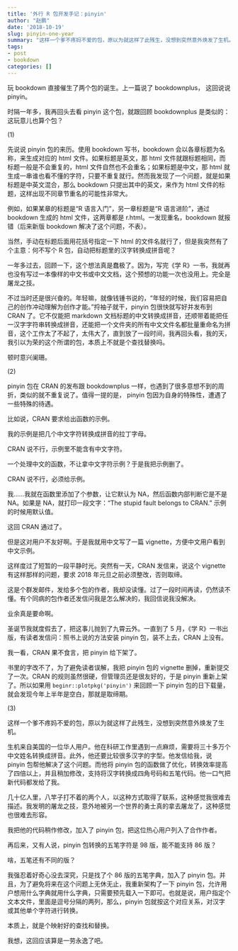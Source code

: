 ```yaml
---
title: '外行 R 包开发手记：pinyin'
author: "赵鹏"
date: '2018-10-19'
slug: pinyin-one-year
summary: "这样一个爹不疼妈不爱的包，原以为就这样了此残生，没想到突然意外焕发了生机。"
tags:
- post
- bookdown
categories: []
---
```


玩 bookdown 直接催生了两个包的诞生。上一篇说了  bookdownplus， 这回说说 pinyin。

时隔一年多，我再回头去看 pinyin 这个包，就跟回顾 bookdownplus 是类似的：这玩意儿也算个包？

(1)

先说说 pinyin 包的来历。使用 bookdown 写书，bookdown 会以各章标题为名称，来生成对应的 html 文件。如果标题是英文，那 html 文件就跟标题相同，而标题一般是不会重复的，html 文件自然也不会重名；如果标题是中文，那 html 就生成一串谁也看不懂的字符，只要不重复就行。然而我发现了一个问题，就是如果标题是中英文混合，那么 bookdown 只提出其中的英文，来作为 html 文件的标题，这样出现不同章节重名的可能性非常大。

例如，如果某章的标题是“R 语言入门”，另一章标题是“R 语言进阶”，通过bookdown 生成的 html 文件，这两章都是 r.html。一发现重名，bookdown 就报错（后来新版 bookdown 解决了这个问题，不表）。

当然，手动在标题后面用花括号指定一下 html 的文件名就行了，但是我突然有了个主意：何不写个 R 包，自动把标题里的汉字转换成拼音呢？

一年多过去，回顾一下，这个想法真是蠢极了。因为，写完《学 R》一书，我就再也没有写过一本像样的中文书或中文文档，这个预想的功能一次也没用上。完全是屠龙之技。

不过当时还是很兴奋的。年轻嘛，就像钱锺书说的，“年轻的时候，我们容易把自己的创作冲动理解为创作才能。”捋袖子就干，pinyin 包很快就写好并发布到 CRAN 了。它不仅能把 markdown 文档标题的中文转换成拼音，还顺带着能把任一汉字字符串转换成拼音，还能把一个文件夹的所有中文文件名都批量重命名为拼音，这个工作太了不起了，太伟大了，直到放了一段时间，我再回头看，我的天，我引以为荣的这个所谓的包，本质上不就是个查找替换吗。

顿时意兴阑珊。

(2)

pinyin 包在 CRAN 的发布跟 bookdownplus 一样，也遇到了很多意想不到的周折，类似的就不重复说了。值得一提的是， pinyin 包因为自身的特殊性，遭遇了一些特殊的待遇。

比如说，CRAN 要求给出函数的示例。

我的示例是把几个中文字符转换成拼音的拉丁字母。

CRAN 说不行，示例里不能含有中文字符。

一个处理中文的函数，不让拿中文字符示例？于是我把示例删了。

CRAN 说不行，必须给示例。

我……我就在函数里添加了个参数，让它默认为 NA，然后函数内部判断它是不是 NA。如果是 NA，就打印一段文字：“The stupid fault belongs to CRAN.” 示例的时候用默认值。

这回 CRAN 通过了。

但是这对用户不友好啊。于是我就用中文写了一篇 vignette，方便中文用户看到中文示例。

这样度过了短暂的一段平静时光。突然有一天，CRAN 发信来，说这个 vignette 有这样那样的问题，要求 2018 年元旦之前必须整改，否则取缔。

这是个群发邮件，发给多个包的作者，我却没读懂。过了一段时间再读，仍然读不懂。有个同病的包作者还发信问我是怎么解决的，我回信说我没解决。

业余真是要命啊。

圣诞节我就度假去了，把这事儿抛到了九霄云外。一直到了 5 月，《学 R》一书出版，有读者发信问：照书上说的方法安装 pinyin 包，装不上去，CRAN 上没有。

我一看，CRAN 果不食言，把 pinyin 给下架了。

书里的字改不了，为了避免读者误解，我把 pinyin 包的 vignette 删掉，重新提交了一次。CRAN 的规则虽然很硬，但管理员还是很友好的，于是 pinyin 重新上架了。所以如果用 `beginr::plotpkg('pinyin')` 来回顾一下 pinyin 包的日下载量，就会发现今年上半年是空白，那就是取缔期。

(3)

这样一个爹不疼妈不爱的包，原以为就这样了此残生，没想到突然意外焕发了生机。

生机来自美国的一位华人用户。他在科研工作里遇到一点麻烦，需要将三十多万个中文姓名转换成拼音。此外，他还要比较很多汉字的字型。他发信给我，说 pinyin 包帮他解决了这个问题。而他将 pinyin 包的函数做了优化，转换效率提高了四倍以上，并且稍加修改，支持将汉字转换成四角号码和五笔代码。他一口气把新代码都发给了我。

几十亿人里，八竿子打不着的两个人，以这种方式取得了联系，这种感觉我很难去描述。我发明的屠龙之技，意外地被另一个世界的勇士真的拿去屠龙了，这种感觉也很难去形容。

我把他的代码稍作修改，加入了 pinyin 包，把这位热心用户列入了合作作者。

再后来，又有人说，pinyin 包转换的五笔字符是 98 版，能不能支持 86 版？

啥，五笔还有不同的版？

我强忍着好奇心没去深究，只是找了个 86 版的五笔字典，加入了 pinyin 包。并且，为了避免将来在这个问题上无休无止，我重新架构了一下 pinyin 包，允许用户想用什么字典就用什么字典，只需要预先载入一下即可。也就是说，用户指定个文本文件，里面是逗号分隔的两列，那么，pinyin 包就按这个对应关系，对汉字或其他单个字符进行转换。

本质上，就是个映射好的查找和替换。

我想，这回应该算是一劳永逸了吧。